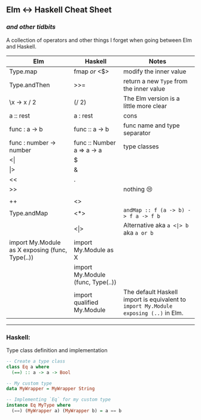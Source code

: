 ## Elm <-> Haskell Cheat Sheet

### _and other tidbits_

A collection of operators and other things I forget when going between Elm and Haskell.

| Elm                                             | Haskell                           | Notes                                                                                |
| ----------------------------------------------- | --------------------------------- | ------------------------------------------------------------------------------------ |
| Type.map                                        | fmap _or_ <$>                     | modify the inner value                                                               |
| Type.andThen                                    | >>=                               | return a new `Type` from the inner value                                             |
| \x -> x / 2                                     | (/ 2)                             | The Elm version is a little more clear                                               |
| a :: rest                                       | a : rest                          | cons                                                                                 |
| func : a -> b                                   | func :: a -> b                    | func name and type separator                                                         |
| func : number -> number                         | func :: Number a => a -> a        | type classes                                                                         |
| <\|                                             | $                                 |                                                                                      |
| \|>                                             | &                                 |                                                                                      |
| <<                                              | .                                 |                                                                                      |
| >>                                              |                                   | nothing 😢                                                                           |
|                                                 |                                   |                                                                                      |
| ++                                              | <>                                |                                                                                      |
| Type.andMap                                     | <\*>                              | `andMap :: f (a -> b) -> f a -> f b`                                                 |
|                                                 | <\|>                              | Alternative aka `a <\|> b` aka `a or b`                                              |
| import My.Module as X exposing (func, Type(..)) | import My.Module as X             |                                                                                      |
|                                                 | import My.Module (func, Type(..)) |                                                                                      |
|                                                 | import qualified My.Module        | The default Haskell import is equivalent to `import My.Module exposing (..)` in Elm. |

---

### Haskell:

Type class definition and implementation

```Haskell
-- Create a type class
class Eq a where
  (==) :: a -> a -> Bool

-- My custom type
data MyWrapper = MyWrapper String

-- Implementing `Eq` for my custom type
instance Eq MyType where
  (==) (MyWrapper a) (MyWrapper b) = a == b
```
